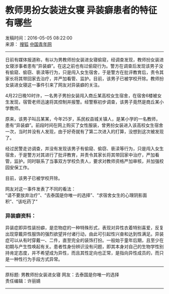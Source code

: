 # 教师男扮女装进女寝 异装癖患者的特征有哪些

发稿时间：2016-05-05 08:22:00  
来源： [搜狐](http://www.huanqiu.com/www/mobilenews/hot/2016-05/8857805.html) [中国青年网](http://www.youth.cn)  

---

日前有媒体报道称，有以为男教师扮女装进女寝偷窥，经调查发现，教师扮女装进女寝涉事者患有“异装癖”。在这之前也有过偷窥行为。警方在调查后发现该男子没有偷窥、偷窃、亵渎等行为，只是闯入女生宿舍，于是警方在批评教育后，责令其家长将其带回家去治疗，并严加看管、监护。目前，该男子已被学校开除。教师扮女装进女寝这一事件引来了网友对异装癖的关注。

4月22日晚10时许，一名男子男扮女装闯入商丘某高校女生宿舍，在宿舍6楼被女生发现，宿管老师迅速将其控制并报警。经警察初步调查，该男子竟然是商丘某小学教师。

原来，该男子叫吕某某，今年25岁，系民权县城关镇人，是某小学的一名教师，患有“异装癖”。前段时间在网上购买了女性服装，曾男扮女装进入该高校女生宿舍一次，当时并没有人发现，由于好奇就有了第二次进入的打算，没想到这次被发现了。

经过民警走访调查，并没有发现该男子有偷窥、偷窃、亵渎等行为，只是闯入女生宿舍，于是警方对其进行了批评教育，并责令其家长将其带回家中治疗，严加看管，监护。同时联系了当事双方学校负责人，要求对教师资格严加审核，并加强校园安保工作。

目前，该男子已被学校开除。

网友对这一事件发表了不同的看法：  
“请不要放弃治疗”、“去泰国是你唯一的选择”、“求宿舍女生的心理阴影面积”、“该吃药了”

### 异装癖资料：

异装症即异性装扮癖，是恋物症的一种特殊形式，表现对异性衣着特别喜爱，反复出现穿戴异性服饰的强烈欲望并付诸行动，由此可引起性兴奋和达到性满足。异装症可以从有时穿戴一、二件，直至完全的装饰打扮。一般始于童年后期，且至少在初期与产生性唤起有关。患者性身份辨识没有问题，即其本身对自己的生物学性别持肯定态度，并不希望成为异性，而且其性定向也正常，是指向异性成员的，而只是一种性行为手段方式异常。

---

原标题: 男教师扮女装进女寝 网友：去泰国是你唯一的选择  
责任编辑：许丽婧  

---
